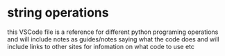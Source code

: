# string operations
this VSCode file is a reference for different python programing operations and will include notes as guides/notes saying what the code does and will include links to other sites for infomation on what code to use etc